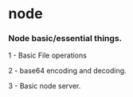 # node

### Node basic/essential things.

1 - Basic File operations

2 - base64 encoding and decoding.

3 - Basic node server.

